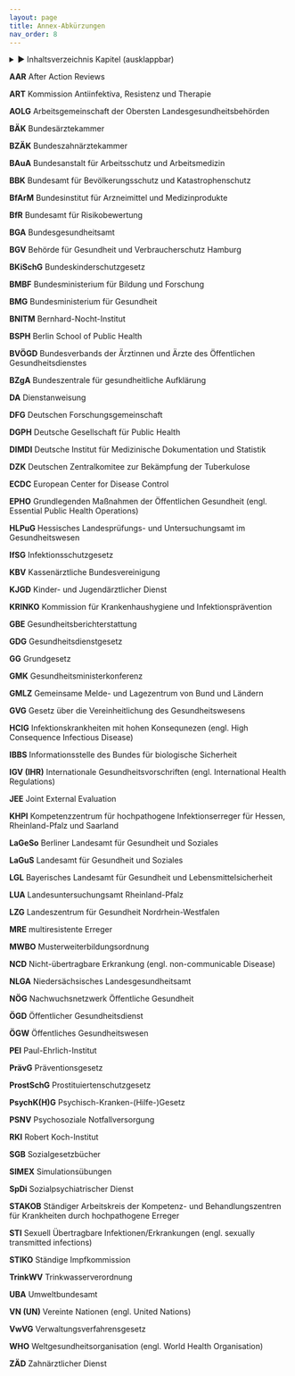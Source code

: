 ```yaml
---
layout: page
title: Annex-Abkürzungen
nav_order: 8
---
```

 
<details markdown="block"> 
  <summary> 
      &#9658; Inhaltsverzeichnis Kapitel (ausklappbar) 
  </summary>
 
1. TOC
{:toc}
 </details>
 
   <p></p>
 
 
**AAR** After Action Reviews

**ART** Kommission Antiinfektiva, Resistenz und Therapie

**AOLG** Arbeitsgemeinschaft der Obersten Landesgesundheitsbehörden

**BÄK** Bundesärztekammer

**BZÄK** Bundeszahnärztekammer

**BAuA** Bundesanstalt für Arbeitsschutz und Arbeitsmedizin

**BBK** Bundesamt für Bevölkerungsschutz und Katastrophenschutz

**BfArM** Bundesinstitut für Arzneimittel und Medizinprodukte

**BfR** Bundesamt für Risikobewertung

**BGA** Bundesgesundheitsamt

**BGV** Behörde für Gesundheit und Verbraucherschutz Hamburg

**BKiSchG** Bundeskinderschutzgesetz

**BMBF** Bundesministerium für Bildung und Forschung

**BMG** Bundesministerium für Gesundheit

**BNITM** Bernhard-Nocht-Institut

**BSPH** Berlin School of Public Health

**BVÖGD** Bundesverbands der Ärztinnen und Ärzte des Öffentlichen
Gesundheitsdienstes

**BZgA** Bundeszentrale für gesundheitliche Aufklärung

**DA** Dienstanweisung

**DFG** Deutschen Forschungsgemeinschaft

**DGPH** Deutsche Gesellschaft für Public Health

**DIMDI** Deutsche Institut für Medizinische Dokumentation und Statistik

**DZK** Deutschen Zentralkomitee zur Bekämpfung der Tuberkulose

**ECDC** European Center for Disease Control

**EPHO** Grundlegenden Maßnahmen der Öffentlichen Gesundheit (engl.
Essential Public Health Operations)

**HLPuG** Hessisches Landesprüfungs- und Untersuchungsamt im
Gesundheitswesen

**IfSG** Infektionsschutzgesetz

**KBV** Kassenärztliche Bundesvereinigung

**KJGD** Kinder- und Jugendärztlicher Dienst

**KRINKO** Kommission für Krankenhaushygiene und Infektionsprävention

**GBE** Gesundheitsberichterstattung

**GDG** Gesundheitsdienstgesetz

**GG** Grundgesetz

**GMK** Gesundheitsministerkonferenz

**GMLZ** Gemeinsame Melde- und Lagezentrum von Bund und Ländern

**GVG** Gesetz über die Vereinheitlichung des Gesundheitswesens

**HCIG** Infektionskrankheiten mit hohen Konsequnezen (engl. High
Consequence Infectious Disease)

**IBBS** Informationsstelle des Bundes für biologische Sicherheit

**IGV (IHR)** Internationale Gesundheitsvorschriften (engl.
International Health Regulations)

**JEE** Joint External Evaluation

**KHPI** Kompetenzzentrum für hochpathogene Infektionserreger für
Hessen, Rheinland-Pfalz und Saarland

**LaGeSo** Berliner Landesamt für Gesundheit und Soziales

**LaGuS** Landesamt für Gesundheit und Soziales

**LGL** Bayerisches Landesamt für Gesundheit und Lebensmittelsicherheit

**LUA** Landesuntersuchungsamt Rheinland-Pfalz

**LZG** Landeszentrum für Gesundheit Nordrhein-Westfalen

**MRE** multiresistente Erreger

**MWBO** Musterweiterbildungsordnung

**NCD** Nicht-übertragbare Erkrankung (engl. non-communicable Disease)

**NLGA** Niedersächsisches Landesgesundheitsamt

**NÖG** Nachwuchsnetzwerk Öffentliche Gesundheit

**ÖGD** Öffentlicher Gesundheitsdienst

**ÖGW** Öffentliches Gesundheitswesen

**PEI** Paul-Ehrlich-Institut

**PrävG** Präventionsgesetz

**ProstSchG** Prostituiertenschutzgesetz

**PsychK(H)G** Psychisch-Kranken-(Hilfe-)Gesetz

**PSNV** Psychosoziale Notfallversorgung

**RKI** Robert Koch-Institut

**SGB** Sozialgesetzbücher

**SIMEX** Simulationsübungen

**SpDi** Sozialpsychiatrischer Dienst

**STAKOB** Ständiger Arbeitskreis der Kompetenz- und Behandlungszentren
für Krankheiten durch hochpathogene Erreger

**STI** Sexuell Übertragbare Infektionen/Erkrankungen (engl. sexually
transmitted infections)

**STIKO** Ständige Impfkommission

**TrinkWV** Trinkwasserverordnung

**UBA** Umweltbundesamt

**VN (UN)** Vereinte Nationen (engl. United Nations)

**VwVG** Verwaltungsverfahrensgesetz

**WHO** Weltgesundheitsorganisation (engl. World Health Organisation)

**ZÄD** Zahnärztlicher Dienst

<div class="section fnlist" data-role="doc-footnotes">

</div>
